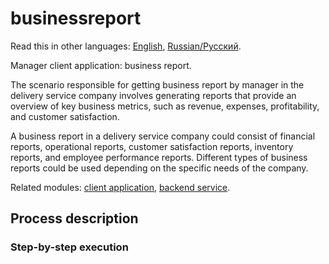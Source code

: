 # businessreport

Read this in other languages: [English](businessreport.md), [Russian/Русский](businessreport.ru.md). 

Manager client application: business report.

The scenario responsible for getting business report by manager in the delivery service company involves generating reports that provide an overview of key business metrics, such as revenue, expenses, profitability, and customer satisfaction.

A business report in a delivery service company could consist of financial reports, operational reports, customer satisfaction reports, inventory reports, and employee performance reports. 
Different types of business reports could be used depending on the specific needs of the company.

Related modules: [client application](../../frontend/managerclient.md), [backend service](../../backend/managerbackend.md).

## Process description

### Step-by-step execution
